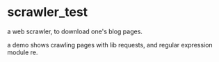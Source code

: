 # scrawler_test
a web scrawler, to download one's blog pages.

a demo shows crawling pages with lib requests, and regular expression module re.
